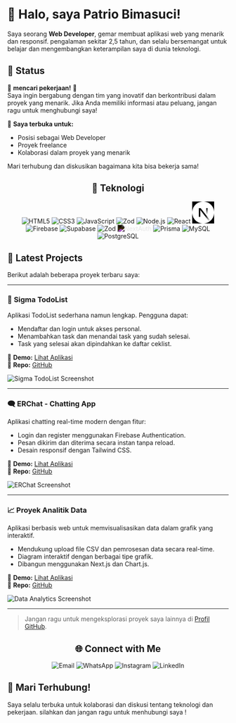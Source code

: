 # 👋 Halo, saya Patrio Bimasuci!

Saya seorang **Web Developer**, gemar membuat aplikasi web yang menarik dan responsif. pengalaman sekitar 2,5 tahun, dan selalu bersemangat untuk belajar dan mengembangkan keterampilan saya di dunia teknologi.

## 📢 Status

🌟 **mencari pekerjaan!** 🌟  
Saya ingin bergabung dengan tim yang inovatif dan berkontribusi dalam proyek yang menarik. Jika Anda memiliki informasi atau peluang, jangan ragu untuk menghubungi saya!

💼 **Saya terbuka untuk:**
- Posisi sebagai Web Developer
- Proyek freelance
- Kolaborasi dalam proyek yang menarik

Mari terhubung dan diskusikan bagaimana kita bisa bekerja sama!

<h2 align="center">🚀 Teknologi</h2>

<div align="center">
  <img src="https://cdn.jsdelivr.net/gh/devicons/devicon/icons/html5/html5-original.svg" alt="HTML5" width="50" height="50" />
  <img src="https://cdn.jsdelivr.net/gh/devicons/devicon/icons/css3/css3-original.svg" alt="CSS3" width="50" height="50" />
  <img src="https://cdn.jsdelivr.net/gh/devicons/devicon/icons/javascript/javascript-original.svg" alt="JavaScript" width="50" height="50" />
  <img src="https://cdn.jsdelivr.net/gh/devicons/devicon/icons/typescript/typescript-original.svg" alt="Zod" width="50" height="50" />
  <img src="https://cdn.jsdelivr.net/gh/devicons/devicon/icons/nodejs/nodejs-original.svg" alt="Node.js" width="50" height="50" />
  <img src="https://cdn.jsdelivr.net/gh/devicons/devicon/icons/react/react-original.svg" alt="React" width="50" height="50" />
 <img src="https://raw.githubusercontent.com/devicons/devicon/master/icons/nextjs/nextjs-original.svg" alt="Next.js" width="50" height="50" style="filter: invert(1);" />
  <img src="https://cdn.jsdelivr.net/gh/devicons/devicon/icons/firebase/firebase-plain.svg" alt="Firebase" width="50" height="50" />
  <img src="https://cdn.jsdelivr.net/gh/devicons/devicon/icons/supabase/supabase-original.svg" alt="Supabase" width="50" height="50" />
  <img src="https://github.com/riobima222/assets-images/blob/main/zod.png" alt="Zod" width="50" height="50" />
  <img src="https://github.com/riobima222/assets-images/blob/main/next-auth.png" alt="NextAuth" width="50" height="50" style="filter: invert(1);" />
  <img src="https://cdn.jsdelivr.net/gh/devicons/devicon/icons/prisma/prisma-original.svg" alt="Prisma" width="50" height="50" />
  <img src="https://github.com/riobima222/assets-images/blob/main/mysql.png" alt="MySQL" width="50" height="50" />
<img src="https://github.com/riobima222/assets-images/blob/main/postgresql.png" alt="PostgreSQL" width="50" height="50" />

</div>



## 🌟 Latest Projects  

Berikut adalah beberapa proyek terbaru saya:  

---

### 📝 **Sigma TodoList**  
Aplikasi TodoList sederhana namun lengkap. Pengguna dapat:  
- Mendaftar dan login untuk akses personal.  
- Menambahkan task dan menandai task yang sudah selesai.  
- Task yang selesai akan dipindahkan ke daftar ceklist.  

🔗 **Demo:** [Lihat Aplikasi](https://link-ke-project-sigma-todolist.com)  
🔗 **Repo:** [GitHub](https://github.com/username/sigma-todolist)  

![Sigma TodoList Screenshot](https://via.placeholder.com/600x400?text=Screenshot+SigmaTodoList)  

---

### 🗨️ **ERChat - Chatting App**  
Aplikasi chatting real-time modern dengan fitur:  
- Login dan register menggunakan Firebase Authentication.  
- Pesan dikirim dan diterima secara instan tanpa reload.  
- Desain responsif dengan Tailwind CSS.  

🔗 **Demo:** [Lihat Aplikasi](https://link-ke-project-erchat.com)  
🔗 **Repo:** [GitHub](https://github.com/username/erchat-chatting-app)  

![ERChat Screenshot](https://via.placeholder.com/600x400?text=Screenshot+ERChat)  

---

### 📈 **Proyek Analitik Data**  
Aplikasi berbasis web untuk memvisualisasikan data dalam grafik yang interaktif.  
- Mendukung upload file CSV dan pemrosesan data secara real-time.  
- Diagram interaktif dengan berbagai tipe grafik.  
- Dibangun menggunakan Next.js dan Chart.js.  

🔗 **Demo:** [Lihat Aplikasi](https://link-ke-project-analytics.com)  
🔗 **Repo:** [GitHub](https://github.com/username/analytics-project)  

![Data Analytics Screenshot](https://via.placeholder.com/600x400?text=Screenshot+Data+Analytics)  

---

> Jangan ragu untuk mengeksplorasi proyek saya lainnya di [Profil GitHub](https://github.com/username).  



<div align="center">
  <h2>🌐 Connect with Me</h2>
  <p>
    <a href="mailto:patriobimasuci354@gmail.com" target="_blank" style="text-decoration:none;">
      <img src="https://img.shields.io/badge/Gmail-D32F2F?style=for-the-badge&logo=gmail&logoColor=white" alt="Email" />
    </a>
    <a href="https://wa.me/085745068643" target="_blank" style="text-decoration:none;">
      <img src="https://img.shields.io/badge/WhatsApp-25D366?style=for-the-badge&logo=whatsapp&logoColor=white" alt="WhatsApp" />
    </a>
    <a href="https://instagram.com/riobima222" target="_blank" style="text-decoration:none;">
      <img src="https://img.shields.io/badge/Instagram-E1306C?style=for-the-badge&logo=instagram&logoColor=white" alt="Instagram" />
    </a>
    <a href="https://linkedin.com/in/patrio-bimasuci-1115aa339" target="_blank" style="text-decoration:none;">
      <img src="https://img.shields.io/badge/LinkedIn-0077B5?style=for-the-badge&logo=linkedin&logoColor=white" alt="LinkedIn" />
    </a>
  </p>
</div>

## 🎉 Mari Terhubung!

Saya selalu terbuka untuk kolaborasi dan diskusi tentang teknologi dan pekerjaan. silahkan dan jangan ragu untuk menhubungi saya !
